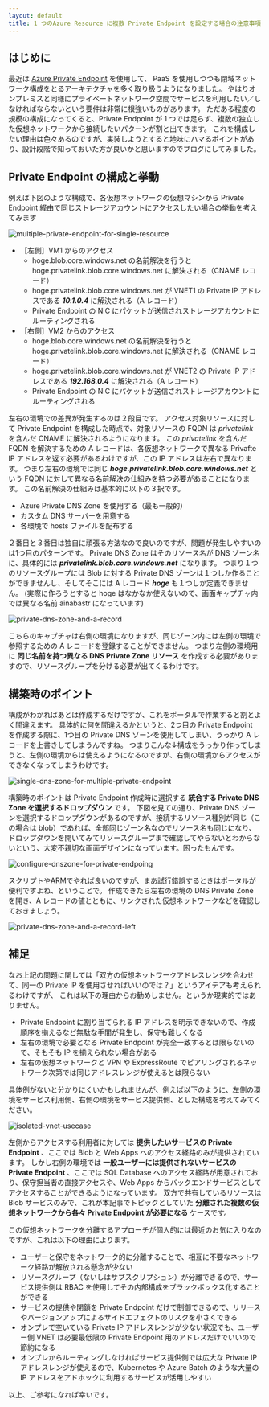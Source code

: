 ```yaml
---
layout: default
title: 1 つのAzure Resource に複数 Private Endpoint を設定する場合の注意事項
---
```


## はじめに

最近は [Azure Private Endpoint](https://docs.microsoft.com/ja-jp/azure/private-link/private-endpoint-overview) を使用して、
PaaS を使用しつつも閉域ネットワーク構成をとるアーキテクチャを多く取り扱うようになりました。
やはりオンプレミスと同様にプライベートネットワーク空間でサービスを利用したい／しなければならないという要件は非常に根強いものがあります。
ただある程度の規模の構成になってくると、Private Endpoint が 1 つでは足らず、複数の独立した仮想ネットワークから接続したいパターンが割と出てきます。
これを構成したい理由は色々あるのですが、実装しようとすると地味にハマるポイントがあり、設計段階で知っておいた方が良いかと思いますのでブログにしてみました。

## Private Endpoint の構成と挙動

例えば下図のような構成で、各仮想ネットワークの仮想マシンから Private Endpoint 経由で同じストレージアカウントにアクセスしたい場合の挙動を考えてみます

![multiple-private-endpoint-for-single-resource](./images/multiple-private-endpoint-for-single-resource-ip.png)

- ［左側］VM1 からのアクセス
	- hoge.blob.core.windows.net の名前解決を行うと　hoge.privatelink.blob.core.windows.net に解決される（CNAME レコード）
	- hoge.privatelink.blob.core.windows.net が VNET1 の Private IP アドレスである ***10.1.0.4*** に解決される（A レコード）
	- Private Endpoint の NIC にパケットが送信されストレージアカウントにルーティングされる
- ［右側］VM2 からのアクセス
	- hoge.blob.core.windows.net の名前解決を行うと　hoge.privatelink.blob.core.windows.net に解決される（CNAME レコード）
	- hoge.privatelink.blob.core.windows.net が VNET2 の Private IP アドレスである ***192.168.0.4*** に解決される（A レコード）
	- Private Endpoint の NIC にパケットが送信されストレージアカウントにルーティングされる

左右の環境での差異が発生するのは２段目です。
アクセス対象リソースに対して Private Endpoint を構成した時点で、対象リソースの FQDN は *privatelink* を含んだ CNAME に解決されるようになります。
この *privatelink* を含んだ FQDN を解決するための A レコードは、各仮想ネットワークで異なる Privafte IP アドレスを返す必要があるわけですが、この IP アドレスは左右で異なります。
つまり左右の環境では同じ ***hoge.privatelink.blob.core.windows.net*** という FQDN に対して異なる名前解決の仕組みを持つ必要があることになります。
この名前解決の仕組みは基本的に以下の３択です。

- Azure Private DNS Zone を使用する（最も一般的）
- カスタム DNS サーバーを用意する
- 各環境で hosts ファイルを配布する

２番目と３番目は独自に頑張る方法なので良いのですが、問題が発生しやすいのは1つ目のパターンです。
Private DNS Zone はそのリソース名が DNS ゾーン名に、具体的には ***privatelink.blob.core.windows.net*** になります。
つまり１つのリソースグループには Blob に対する Private DNS ゾーンは１つしか作ることができませんし、そしてそこには A レコード ***hoge*** も１つしか定義できません。
(実際に作ろうとすると hoge はなかなか使えないので、画面キャプチャ内では異なる名前 ainabastr になっています)

![private-dns-zone-and-a-record](./images/private-dns-zone-and-a-record.png)

こちらのキャプチャは右側の環境になりますが、同じゾーン内には左側の環境で参照するための A レコードを登録することができません。
つまり左側の環境用に **同じ名前を持つ異なる DNS Private Zone リソース** を作成する必要がありますので、リソースグループを分ける必要が出てくるわけです。

## 構築時のポイント

構成がわかればあとは作成するだけですが、これをポータルで作業すると割とよく間違えます。
具体的に何を間違えるかというと、2つ目の Private Endpoint を作成する際に、1つ目の Private DNS ゾーンを使用してしまい、うっかり A レコードを上書きしてしまうんですね。
つまりこんな↓構成をうっかり作ってしまうと、左側の環境からは使えるようになるのですが、右側の環境からアクセスができなくなってしまうわけです。

![single-dns-zone-for-multiple-private-endpoint](./images/single-dns-zone-for-multiple-private-endpoint.png)

構築時のポイントは Private Endpoint 作成時に選択する **統合する Private DNS Zone を選択するドロップダウン** です。
下図を見ての通り、Private DNS ゾーンを選択するドロップダウンがあるのですが、接続するリソース種別が同じ（この場合は blob）であれば、全部同じゾーン名なのでリソース名も同じになり、
ドロップダウンを開いてみてリソースグループまで確認してやらないとわからないという、大変不親切な画面デザインになっています。困ったもんです。

![configure-dnszone-for-private-endpoing](./images/configure-dnszone-for-private-endpoing.png)

スクリプトやARMでやれば良いのですが、まあ試行錯誤するときはポータルが便利ですよね、ということで。
作成できたら左右の環境の DNS Private Zone を開き、A レコードの値とともに、リンクされた仮想ネットワークなどを確認しておきましょう。

![private-dns-zone-and-a-record-left](./images/private-dns-zone-and-a-record-left.png)

## 補足

なお上記の問題に関しては「双方の仮想ネットワークアドレスレンジを合わせて、同一の Private IP を使用させればいいのでは？」というアイデアも考えられるわけですが、
これは以下の理由からお勧めしません。というか現実的ではありません。

- Private Endpoint に割り当てられる IP アドレスを明示できないので、作成順序を揃えるなど無駄な手間が発生し、保守も難しくなる
- 左右の環境で必要となる Private Endpoint が完全一致するとは限らないので、そもそも IP を揃えられない場合がある
- 左右の仮想ネットワークと VPN や ExpressRoute でピアリングされるネットワーク次第では同じアドレスレンジが使えるとは限らない

具体例がないと分かりにくいかもしれませんが、例えば以下のように、左側の環境をサービス利用側、右側の環境をサービス提供側、とした構成を考えてみてください。

![isolated-vnet-usecase](./images/isolated-vnet-usecase.png)

左側からアクセスする利用者に対しては **提供したいサービスの Private Endpoint** 、ここでは Blob と Web Apps へのアクセス経路のみが提供されています。
しかし右側の環境では **一般ユーザーには提供されないサービスの Private Endpoint** 、ここでは SQL Database へのアクセス経路が用意されており、保守担当者の直接アクセスや、Web Apps からバックエンドサービスとしてアクセスすることができるようになっています。
双方で共有しているリソースは Blob サービスのみで、これが本記事でトピックとしていた **分離された複数の仮想ネットワークから各々 Private Endpoint が必要になる** ケースです。

この仮想ネットワークを分離するアプローチが個人的には最近のお気に入りなのですが、これは以下の理由によります。

- ユーザーと保守をネットワーク的に分離することで、相互に不要なネットワーク経路が解放される懸念が少ない
- リソースグループ（ないしはサブスクリプション）が分離できるので、サービス提供側は RBAC を使用してその内部構成をブラックボックス化することができる
- サービスの提供や閉鎖を Private Endpoint だけで制御できるので、リリースやバージョンアップによるサイドエフェクトのリスクを小さくできる
- オンプレで空いている Private IP アドレスレンジが少ない状況でも、ユーザー側 VNET は必要最低限の Private Endpoint 用のアドレスだけでいいので節約になる
- オンプレからルーティングしなければサービス提供側では広大な Private IP アドレスレンジが使えるので、Kubernetes や Azure Batch のような大量の IP アドレスをアドホックに利用するサービスが活用しやすい

以上、ご参考になれば幸いです。